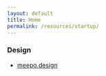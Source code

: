 ```yaml
---
layout: default
title: Home
permalink: /resources/startup/
---
```


### Design

- [meepo.design](https://meepo.design/)